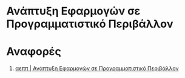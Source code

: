 # Ανάπτυξη Εφαρμογών σε Προγραμματιστικό Περιβάλλον


# Αναφορές
1. [αεππ | Ανάπτυξη Εφαρμογών σε Προγραμματιστικό Περιβάλλον](http://www.aepp.edu.gr/)